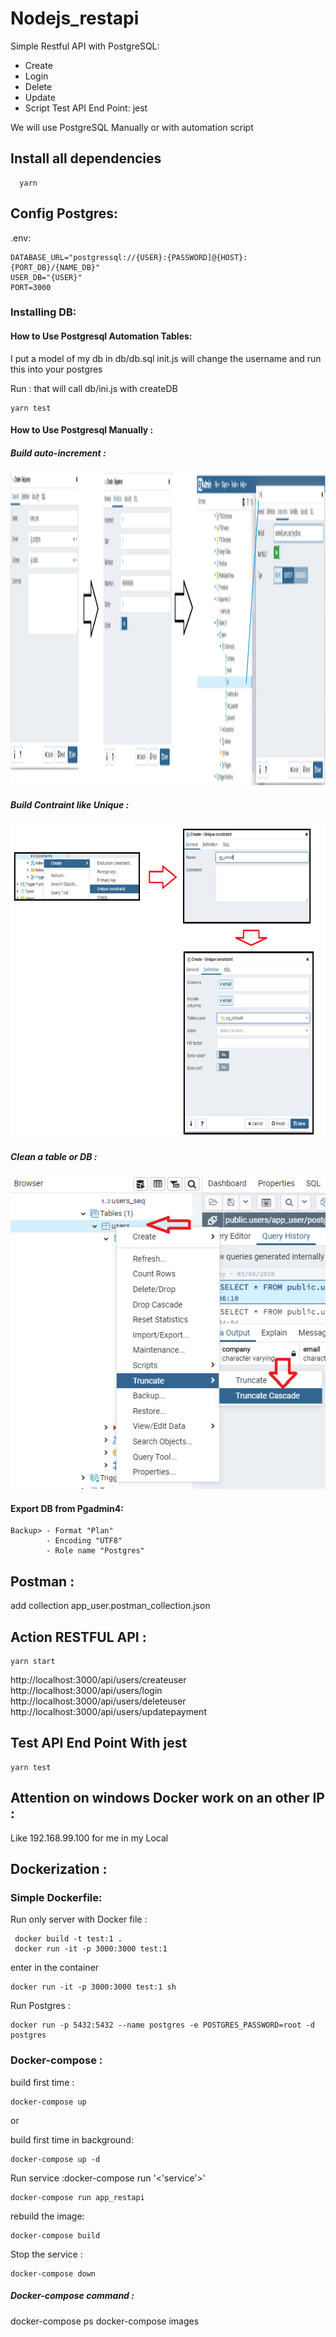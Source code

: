 # Nodejs_restapi

Simple Restful API with PostgreSQL:

- Create
- Login
- Delete
- Update
- Script Test API End Point: jest

We will use PostgreSQL Manually or with automation script

## Install all dependencies

```
  yarn
```

## Config Postgres:

.env:

```
DATABASE_URL="postgressql://{USER}:{PASSWORD]@{HOST}:{PORT_DB}/{NAME_DB}"
USER_DB="{USER}"
PORT=3000
```

### Installing DB:

#### How to Use Postgresql Automation Tables:

I put a model of my db in db/db.sql
init.js will change the username and run this into your postgres

Run : that will call db/ini.js with createDB

```
yarn test
```

#### How to Use Postgresql Manually :

##### Build auto-increment :

<p align="center">
  <img width="800" height="500" src="https://github.com/YonathanGuez/Nodejs_restapi/blob/master/img/config_auto_incre.png">
</p>

##### Build Contraint like Unique :

<p align="center">
  <img width="800" height="500" src="https://github.com/YonathanGuez/Nodejs_restapi/blob/master/img/add_contraint_unique.png">
</p>

##### Clean a table or DB :

<p align="center">
  <img width="800" height="500" src="https://github.com/YonathanGuez/Nodejs_restapi/blob/master/img/clean_tables_truncate.png">
</p>

#### Export DB from Pgadmin4:

```
Backup> - Format "Plan"
        - Encoding "UTF8"
        - Role name "Postgres"
```

## Postman :

add collection app_user.postman_collection.json

## Action RESTFUL API :

```
yarn start
```

http://localhost:3000/api/users/createuser </br>
http://localhost:3000/api/users/login </br>
http://localhost:3000/api/users/deleteuser </br>
http://localhost:3000/api/users/updatepayment </br>

## Test API End Point With jest

```
yarn test
```

## Attention on windows Docker work on an other IP :

Like 192.168.99.100 for me in my Local

## Dockerization :

### Simple Dockerfile:

Run only server with Docker file :

```
 docker build -t test:1 .
 docker run -it -p 3000:3000 test:1
```

enter in the container

```
docker run -it -p 3000:3000 test:1 sh
```

Run Postgres :

```
docker run -p 5432:5432 --name postgres -e POSTGRES_PASSWORD=root -d postgres
```

### Docker-compose :

build first time :

```
docker-compose up
```

or

build first time in background:

```
docker-compose up -d
```

Run service :docker-compose run '<'service'>'

```
docker-compose run app_restapi
```

rebuild the image:

```
docker-compose build
```

Stop the service :

```
docker-compose down
```

##### Docker-compose command :

docker-compose ps
docker-compose images
